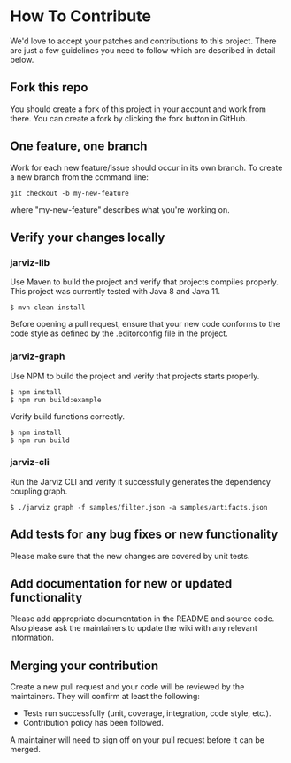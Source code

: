 # How To Contribute

We'd love to accept your patches and contributions to this project. There are just a few guidelines you need to follow which are described in detail below.

## Fork this repo

You should create a fork of this project in your account and work from there. You can create a fork by clicking the fork button in GitHub.

## One feature, one branch

Work for each new feature/issue should occur in its own branch. To create a new branch from the command line:

```shell
git checkout -b my-new-feature
```

where "my-new-feature" describes what you're working on.

## Verify your changes locally

### jarviz-lib

Use Maven to build the project and verify that projects compiles properly. This project was currently tested with Java 8 and Java 11.

```shell
$ mvn clean install
```

Before opening a pull request, ensure that your new code conforms to the code style as defined by the .editorconfig file in the project.

### jarviz-graph

Use NPM to build the project and verify that projects starts properly.

```shell
$ npm install
$ npm run build:example
```

Verify build functions correctly.

```shell
$ npm install
$ npm run build
```

### jarviz-cli

Run the Jarviz CLI and verify it successfully generates the dependency coupling graph.

```shell
$ ./jarviz graph -f samples/filter.json -a samples/artifacts.json
```

## Add tests for any bug fixes or new functionality

Please make sure that the new changes are covered by unit tests.

## Add documentation for new or updated functionality

Please add appropriate documentation in the README and source code. Also please ask the maintainers to update the wiki with any relevant information.

## Merging your contribution

Create a new pull request and your code will be reviewed by the maintainers. They will confirm at least the following:

-   Tests run successfully (unit, coverage, integration, code style, etc.).
-   Contribution policy has been followed.

A maintainer will need to sign off on your pull request before it can be merged.
